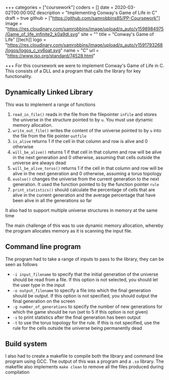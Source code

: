 +++
categories = ["coursework"]
coders = []
date = 2020-03-02T00:00:00Z
description = "Implementing Conway's Game of Life in C"
draft = true
github = ["https://github.com/samrobbins85/PP-Coursework"]
image = "https://res.cloudinary.com/samrobbins/image/upload/q_auto/v1598984975/Game_of_life_infinite2_k0a9dl.svg"
site = ""
title = "Conway's Game of Life"
[[tech]]
logo = "https://res.cloudinary.com/samrobbins/image/upload/q_auto/v1591793268/logos/logos_c_vv6oat.svg"
name = "C"
url = "https://www.iso.org/standard/74528.html"

+++
For this coursework we were to implement Conway's Game of Life in C. This consists of a DLL and a program that calls the library for key functionality.

## Dynamically Linked Library

This was to implement a range of functions

1. `read_in_file()` reads in the file from the filepointer `infile` and stores the universe in the structure pointed to by `u`. You must use dynamic memory allocation.
2. `write_out_file()` writes the content of the universe pointed to by `u` into the file from the file pointer `outfile`
3. `is_alive` returns 1 if the cell in that column and row is alive and 0 otherwise
4. `will_be_alive()` returns 1 if that cell in that column and row will be alive in the next generation and 0 otherwise, assuming that cells outside the universe are always dead
5. `will_be_alive_torus()` returns 1 if the cell in that column and row will be alive in the next generation and 0 otherwise, assuming a torus topology
6. `evolve()` changes the universe from the current generation to the next generation. It used the function pointed to by the function pointer `rule`
7. `print_statistics()` should calculate the percentage of cells that are alive in the current generation and the average percentage that have been alive in all the generations so far

It also had to support multiple universe structures in memory at the same time

The main challenge of this was to use dynamic memory allocation, whereby the program allocates memory as it is scanning the input file.

## Command line program

The program had to take a range of inputs to pass to the library, they can be seen as follows

* `-i input_filename` to specify that the initial generation of the universe should be read from a file. If this option is not selected, you should let the user type in the input
* `-o output_filename` to specify a file into which the final generation should be output. If this option is not specified, you should output the final generation on the screen
* `-g number_of_generations` to specify the number of new generations for which the game should be run (set to 5 if this option is not given)
* `-s` to print statistics after the final generation has been output
* `-t` to use the torus topology for the rule. If this is not specified, use the rule for the cells outside the universe being permanently dead

## Build system

I also had to create a makefile to compile both the library and command line program using GCC. The output of this was a program and a `.so` library. The makefile also implements `make clean` to remove all the files produced during compilation